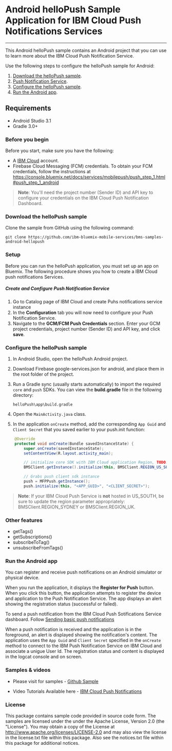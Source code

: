 # Android helloPush Sample Application for IBM Cloud Push Notifications Services
---
This Android helloPush sample contains an Android project that you can use to learn more about the IBM Cloud Push Notification Service.

Use the following steps to configure the helloPush sample for Android:

1. [Download the helloPush sample](#download-the-hellopush-sample).
2. [Push Notification Service](#push-notification-service).
3. [Configure the helloPush sample](#configure-the-helloPush-sample).
4. [Run the Android app](#run-the-android-app).


## Requirements 

 * Android Studio 3.1
 * Gradle 3.0+

### Before you begin

Before you start, make sure you have the following:
- A [IBM Cloud](http://bluemix.net) account.
- Firebase Cloud Messaging (FCM) credentials.  To obtain your FCM credentials, follow the instructions at  
https://console.bluemix.net/docs/services/mobilepush/push_step_1.html#push_step_1_android

>**Note**: You'll need the project number (Sender ID) and API key to configure your credentials on the IBM Cloud Push Notification Dashboard.

### Download the helloPush sample

Clone the sample from GitHub using the following command:

`git clone https://github.com/ibm-bluemix-mobile-services/bms-samples-android-hellopush`


### Setup

Before you can run the helloPush application, you must set up an app on Bluemix.  The following procedure shows you how to create a IBM Cloud push notifications Services.

##### Create and Configure Push Notification Service

1. Go to Catalog page of IBM Cloud and create Puhs notifications service instance
2. In the **Configuration** tab you will now need to configure your Push Notification Service.
3. Navigate to the **GCM/FCM Push Credentials** section. Enter your GCM project credentials, project number (Sender ID) and API key, and click **save**.


### Configure the helloPush sample

1. In Android Studio, open the helloPush Android project.
2. Download Firebase google-services.json for android, and place them in the root folder of the project.
3. Run a Gradle sync (usually starts automatically) to import the required `core` and `push` SDKs. You can 
view the **build.gradle** file in the following directory:

	`helloPush\app\build.gradle`

4. Open the `MainActivity.java` class.
5. In the application `onCreate` method, add the corresponding `App Guid` and `Client Secret` that you saved earlier to your push.init function:

```Java
	@Override
    protected void onCreate(Bundle savedInstanceState) {
        super.onCreate(savedInstanceState);
        setContentView(R.layout.activity_main);

        // initialize core SDK with IBM Cloud application Region, TODO: Update region if not using IBM Cloud US SOUTH
        BMSClient.getInstance().initialize(this, BMSClient.REGION_US_SOUTH);

        // Grabs push client sdk instance
        push = MFPPush.getInstance();
        push.initialize(this, "<APP_GUID>", "<CLIENT_SECRET>");
```

> **Note**: If your IBM Cloud Push Service is **not** hosted in US_SOUTH, be sure to update the region parameter appropriately: BMSClient.REGION_SYDNEY or BMSClient.REGION_UK.

### Other features

   * getTags()
   * getSubscriptions()
   * subscribeToTag()
   * unsubscribeFromTags()



### Run the Android app

You can register and receive push notifications on an Android simulator or physical device.

When you run the application, it displays the **Register for Push** button. When you click this button, the application attempts to register the device and application to the Push Notification Service. The app displays an alert showing the registration status (successful or failed).

To send a push notification from the IBM Cloud Push Sotifications Service dashboard. Follow [Sending basic push notifications](https://console.bluemix.net/docs/services/mobilepush/push_step_4.html#push_step_4)

When a push notification is received and the application is in the foreground, an alert is displayed showing the notification's content. The application uses the `App Guid` and `Client Secret` specified in the `onCreate` method to connect to the IBM Push Notification Service on IBM Cloud and associate a unigue User Id. The registration status and content is displayed in the logcat console and on screen.


### Samples & videos

* Please visit for samples - [Github Sample](https://github.com/ibm-bluemix-mobile-services/bms-samples-android-hellopush)

* Video Tutorials Available here - [IBM Cloud Push Notifications](https://www.youtube.com/channel/UCRr2Wou-z91fD6QOYtZiHGA)


### License

This package contains sample code provided in source code form. The samples are licensed under the under the Apache License, Version 2.0 (the "License"). You may obtain a copy of the License at http://www.apache.org/licenses/LICENSE-2.0 and may also view the license in the license.txt file within this package. Also see the notices.txt file within this package for additional notices.

